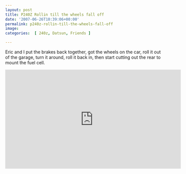 ```yaml
---
layout: post
title: P240Z Rollin till the wheels fall off
date: '2007-06-26T10:39:06+00:00'
permalink: p240z-rollin-till-the-wheels-fall-off
image: 
categories:  [ 240z, Datsun, Friends ]

---
```

Eric and I put the brakes back together, got the wheels on the car, roll it out of the garage, turn it around, roll it back in, then start cutting out the rear to mount the fuel cell.

<iframe width="560" height="315" src="https://www.youtube.com/embed/4_NQWyOS07E?si=8a-XHomqs8HmFaew" title="YouTube video player" frameborder="0" allow="accelerometer; autoplay; clipboard-write; encrypted-media; gyroscope; picture-in-picture; web-share" referrerpolicy="strict-origin-when-cross-origin" allowfullscreen></iframe>